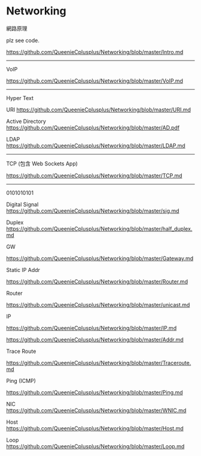 # Networking
網路原理

plz see code.

https://github.com/QueenieCplusplus/Networking/blob/master/Intro.md

----------------------------------
VoIP

https://github.com/QueenieCplusplus/Networking/blob/master/VoIP.md

----------------------------------
Hyper Text

URI https://github.com/QueenieCplusplus/Networking/blob/master/URI.md

Active Directory https://github.com/QueenieCplusplus/Networking/blob/master/AD.pdf

LDAP https://github.com/QueenieCplusplus/Networking/blob/master/LDAP.md

----------------------------------
TCP (包含 Web Sockets App)

https://github.com/QueenieCplusplus/Networking/blob/master/TCP.md

----------------------------------
0101010101

Digital Signal https://github.com/QueenieCplusplus/Networking/blob/master/sig.md

Duplex https://github.com/QueenieCplusplus/Networking/blob/master/half_duplex.md

GW 

https://github.com/QueenieCplusplus/Networking/blob/master/Gateway.md

Static IP Addr

https://github.com/QueenieCplusplus/Networking/blob/master/Router.md

Router 

https://github.com/QueenieCplusplus/Networking/blob/master/unicast.md

IP 

https://github.com/QueenieCplusplus/Networking/blob/master/IP.md

https://github.com/QueenieCplusplus/Networking/blob/master/Addr.md

Trace Route

https://github.com/QueenieCplusplus/Networking/blob/master/Traceroute.md

Ping (ICMP)

https://github.com/QueenieCplusplus/Networking/blob/master/Ping.md

NIC https://github.com/QueenieCplusplus/Networking/blob/master/WNIC.md

Host https://github.com/QueenieCplusplus/Networking/blob/master/Host.md

Loop https://github.com/QueenieCplusplus/Networking/blob/master/Loop.md


